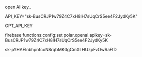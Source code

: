 open AI key..

API_KEY="sk-BusCRJP1w79Z4C7xH8IH7sUqCrS5ee4F2JydKy5K"


GPT_API_KEY

firebase functions:config:set  polar.openai.apikey=sk-BusCRJP1w79Z4C7xH8IH7sUqCrS5ee4F2JydKy5K

sk-pYHAElnbhpnfcoN8rqbMK0gCmXLHUzpFvOwRaFtD